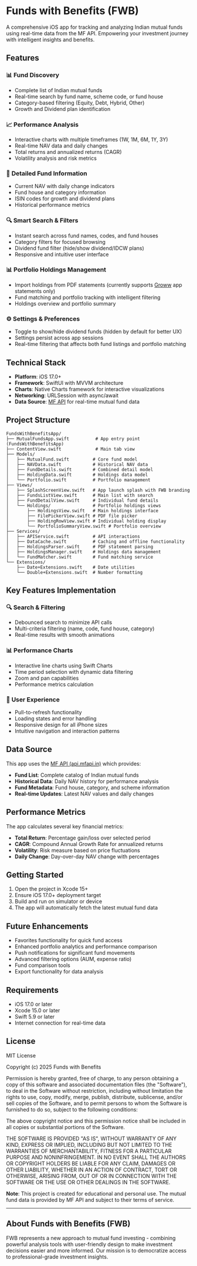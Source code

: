 # Funds with Benefits (FWB)

A comprehensive iOS app for tracking and analyzing Indian mutual funds using real-time data from the MF API. Empowering your investment journey with intelligent insights and benefits.

## Features

### 📊 **Fund Discovery**
- Complete list of Indian mutual funds
- Real-time search by fund name, scheme code, or fund house
- Category-based filtering (Equity, Debt, Hybrid, Other)
- Growth and Dividend plan identification

### 📈 **Performance Analysis**
- Interactive charts with multiple timeframes (1W, 1M, 6M, 1Y, 3Y)
- Real-time NAV data and daily changes
- Total returns and annualized returns (CAGR)
- Volatility analysis and risk metrics

### 🎯 **Detailed Fund Information**
- Current NAV with daily change indicators
- Fund house and category information
- ISIN codes for growth and dividend plans
- Historical performance metrics

### 🔍 **Smart Search & Filters**
- Instant search across fund names, codes, and fund houses
- Category filters for focused browsing
- Dividend fund filter (hide/show dividend/IDCW plans)
- Responsive and intuitive user interface

### 📊 **Portfolio Holdings Management**
- Import holdings from PDF statements (currently supports [Groww](https://groww.in/) app statements only)
- Fund matching and portfolio tracking with intelligent filtering
- Holdings overview and portfolio summary

### ⚙️ **Settings & Preferences**
- Toggle to show/hide dividend funds (hidden by default for better UX)
- Settings persist across app sessions
- Real-time filtering that affects both fund listings and portfolio matching

## Technical Stack

- **Platform**: iOS 17.0+
- **Framework**: SwiftUI with MVVM architecture
- **Charts**: Native Charts framework for interactive visualizations
- **Networking**: URLSession with async/await
- **Data Source**: [MF API](https://api.mfapi.in/mf) for real-time mutual fund data

## Project Structure

```
FundsWithBenefitsApp/
├── MutualFundsApp.swift          # App entry point (FundsWithBenefitsApp)
├── ContentView.swift             # Main tab view
├── Models/
│   ├── MutualFund.swift         # Core fund model
│   ├── NAVData.swift            # Historical NAV data
│   ├── FundDetails.swift        # Combined detail model
│   ├── HoldingData.swift        # Holdings data model
│   └── Portfolio.swift          # Portfolio management
├── Views/
│   ├── SplashScreenView.swift   # App launch splash with FWB branding
│   ├── FundsListView.swift      # Main list with search
│   ├── FundDetailView.swift     # Individual fund details
│   └── Holdings/                # Portfolio holdings views
│       ├── HoldingsView.swift   # Main holdings interface
│       ├── FilePickerView.swift # PDF file picker
│       ├── HoldingRowView.swift # Individual holding display
│       └── PortfolioSummaryView.swift # Portfolio overview
├── Services/
│   ├── APIService.swift         # API interactions
│   ├── DataCache.swift          # Caching and offline functionality
│   ├── HoldingsParser.swift     # PDF statement parsing
│   ├── HoldingsManager.swift    # Holdings data management
│   └── FundMatcher.swift        # Fund matching service
└── Extensions/
    ├── Date+Extensions.swift    # Date utilities
    └── Double+Extensions.swift  # Number formatting
```

## Key Features Implementation

### 🔍 **Search & Filtering**
- Debounced search to minimize API calls
- Multi-criteria filtering (name, code, fund house, category)
- Real-time results with smooth animations

### 📊 **Performance Charts**
- Interactive line charts using Swift Charts
- Time period selection with dynamic data filtering
- Zoom and pan capabilities
- Performance metrics calculation

### 📱 **User Experience**
- Pull-to-refresh functionality
- Loading states and error handling
- Responsive design for all iPhone sizes
- Intuitive navigation and interaction patterns

## Data Source

This app uses the [MF API (api.mfapi.in)](https://api.mfapi.in/mf) which provides:

- **Fund List**: Complete catalog of Indian mutual funds
- **Historical Data**: Daily NAV history for performance analysis
- **Fund Metadata**: Fund house, category, and scheme information
- **Real-time Updates**: Latest NAV values and daily changes

## Performance Metrics

The app calculates several key financial metrics:

- **Total Return**: Percentage gain/loss over selected period
- **CAGR**: Compound Annual Growth Rate for annualized returns
- **Volatility**: Risk measure based on price fluctuations
- **Daily Change**: Day-over-day NAV change with percentages

## Getting Started

1. Open the project in Xcode 15+
2. Ensure iOS 17.0+ deployment target
3. Build and run on simulator or device
4. The app will automatically fetch the latest mutual fund data

## Future Enhancements

- Favorites functionality for quick fund access
- Enhanced portfolio analytics and performance comparison
- Push notifications for significant fund movements
- Advanced filtering options (AUM, expense ratio)
- Fund comparison tools
- Export functionality for data analysis

## Requirements

- iOS 17.0 or later
- Xcode 15.0 or later
- Swift 5.9 or later
- Internet connection for real-time data

## License

MIT License

Copyright (c) 2025 Funds with Benefits

Permission is hereby granted, free of charge, to any person obtaining a copy
of this software and associated documentation files (the "Software"), to deal
in the Software without restriction, including without limitation the rights
to use, copy, modify, merge, publish, distribute, sublicense, and/or sell
copies of the Software, and to permit persons to whom the Software is
furnished to do so, subject to the following conditions:

The above copyright notice and this permission notice shall be included in all
copies or substantial portions of the Software.

THE SOFTWARE IS PROVIDED "AS IS", WITHOUT WARRANTY OF ANY KIND, EXPRESS OR
IMPLIED, INCLUDING BUT NOT LIMITED TO THE WARRANTIES OF MERCHANTABILITY,
FITNESS FOR A PARTICULAR PURPOSE AND NONINFRINGEMENT. IN NO EVENT SHALL THE
AUTHORS OR COPYRIGHT HOLDERS BE LIABLE FOR ANY CLAIM, DAMAGES OR OTHER
LIABILITY, WHETHER IN AN ACTION OF CONTRACT, TORT OR OTHERWISE, ARISING FROM,
OUT OF OR IN CONNECTION WITH THE SOFTWARE OR THE USE OR OTHER DEALINGS IN THE
SOFTWARE.

**Note**: This project is created for educational and personal use. The mutual fund data is provided by MF API and subject to their terms of service.

---

## About Funds with Benefits (FWB)

FWB represents a new approach to mutual fund investing - combining powerful analysis tools with user-friendly design to make investment decisions easier and more informed. Our mission is to democratize access to professional-grade investment insights.

